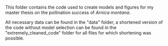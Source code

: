 This folder contains the code used to create models and figures for my master thesis on the pollination success of *Arnica montana*.

All necessary data can be found in the "data" folder, a shortened version of the code without model selection can be found in the "extremely_cleaned_code" folder for all files for which shortening was possible. 
